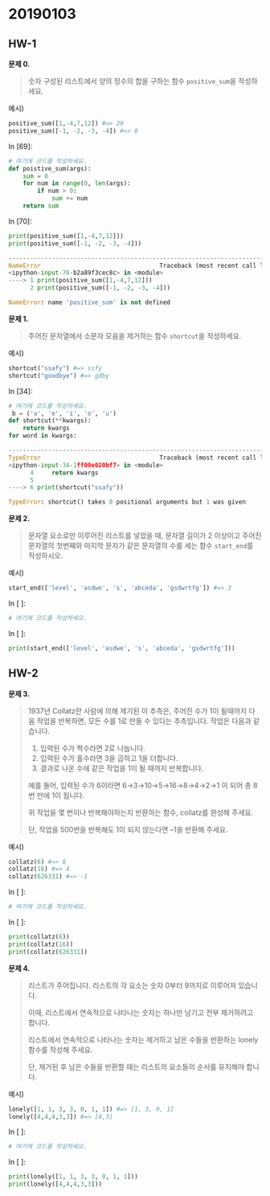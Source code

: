# 20190103

## HW-1

**문제 0.**

> 숫자 구성된 리스트에서 양의 정수의 합을 구하는 함수 `positive_sum`을 작성하세요.

예시)

```python
positive_sum([1,-4,7,12]) #=> 20
positive_sum([-1, -2, -3, -4]) #=> 0
```

In [69]:

```python
# 여기에 코드를 작성하세요.
def poistive_sum(args):
    sum = 0
    for num in range(0, len(args):
        if num > 0:
            sum += num
    return sum
```

In [70]:

```python
print(positive_sum([1,-4,7,12]))
print(positive_sum([-1, -2, -3, -4]))
```



```python
---------------------------------------------------------------------------
NameError                                 Traceback (most recent call last)
<ipython-input-70-b2a89f3cec8c> in <module>
----> 1 print(positive_sum([1,-4,7,12]))
      2 print(positive_sum([-1, -2, -3, -4]))

NameError: name 'positive_sum' is not defined
```



**문제 1.**

> 주어진 문자열에서 소문자 모음을 제거하는 함수 `shortcut`을 작성하세요.

예시)

```python
shortcut("ssafy") #=> ssfy
shortcut("goodbye") #=> gdby
```

In [34]:

```python
# 여기에 코드를 작성하세요.
 b = ('a', 'e', 'i', 'o', 'u')
def shortcut(**kwargs):
    return kwargs
for word in kwargs:
```



```python
---------------------------------------------------------------------------
TypeError                                 Traceback (most recent call last)
<ipython-input-34-1ff00e020bf7> in <module>
      4     return kwargs
      5 
----> 6 print(shortcut("ssafy"))

TypeError: shortcut() takes 0 positional arguments but 1 was given
```



**문제 2.**

> 문자열 요소로만 이루어진 리스트를 넣었을 때, 문자열 길이가 2 이상이고 주어진 문자열의 첫번째와 마지막 문자가 같은 문자열의 수를 세는 함수 `start_end`를 작성하시오.

예시)

```python
start_end(['level', 'asdwe', 's', 'abceda', 'gsdwrtfg']) #=> 3
```

In [ ]:

```python
# 여기에 코드를 작성하세요.
```

In [ ]:

```python
print(start_end(['level', 'asdwe', 's', 'abceda', 'gsdwrtfg']))
```



## HW-2

**문제 3.**

> 1937년 Collatz란 사람에 의해 제기된 이 추측은, 주어진 수가 1이 될때까지 다음 작업을 반복하면, 모든 수를 1로 만들 수 있다는 추측입니다. 작업은 다음과 같습니다.
>
> 1. 입력된 수가 짝수라면 2로 나눕니다.
> 2. 입력된 수가 홀수라면 3을 곱하고 1을 더합니다.
> 3. 결과로 나온 수에 같은 작업을 1이 될 때까지 반복합니다.
>
> 예를 들어, 입력된 수가 6이라면 6→3→10→5→16→8→4→2→1 이 되어 총 8번 만에 1이 됩니다.
>
> 위 작업을 몇 번이나 반복해야하는지 반환하는 함수, collatz를 완성해 주세요.
>
> 단, 작업을 500번을 반복해도 1이 되지 않는다면 –1을 반환해 주세요.

예시)

```python
collatz(6) #=> 8
collatz(16) #=> 4
collatz(626331) #=> -1
```

In [ ]:

```python
# 여기에 코드를 작성하세요.
```

In [ ]:

```python
print(collatz(6))
print(collatz(16))
print(collatz(626331))
```



**문제 4.**

> 리스트가 주어집니다. 리스트의 각 요소는 숫자 0부터 9까지로 이루어져 있습니다.
>
> 이때, 리스트에서 연속적으로 나타나는 숫자는 하나만 남기고 전부 제거하려고 합니다.
>
> 리스트에서 연속적으로 나타나는 숫자는 제거하고 남은 수들을 반환하는 lonely 함수를 작성해 주세요.
>
> 단, 제거된 후 남은 수들을 반환할 때는 리스트의 요소들의 순서를 유지해야 합니다.

예시)

```python
lonely([1, 1, 3, 3, 0, 1, 1]) #=> [1, 3, 0, 1]
lonely([4,4,4,3,3]) #=> [4,3]
```

In [ ]:

```python
# 여기에 코드를 작성하세요.
```

In [ ]:

```python
print(lonely([1, 1, 3, 3, 0, 1, 1]))
print(lonely([4,4,4,3,3]))
```